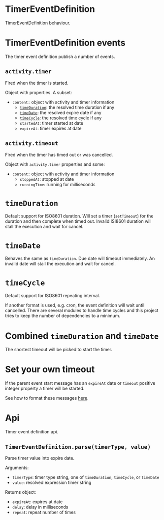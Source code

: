TimerEventDefinition
====================

TimerEventDefinition behaviour.

# TimerEventDefinition events

The timer event definition publish a number of events.

## `activity.timer`

Fired when the timer is started.

Object with properties. A subset:

- `content:` object with activity and timer information
  - [`timeDuration`](#timeduration): the resolved time duration if any
  - [`timeDate`](#timedate): the resolved expire date if any
  - [`timeCycle`](#timecycle): the resolved time cycle if any
  - `startedAt`: timer started at date
  - `expireAt`: timer expires at date

## `activity.timeout`

Fired when the timer has timed out or was cancelled.

Object with `activity.timer` properties and some:

- `content:` object with activity and timer information
  - `stoppedAt`: stopped at date
  - `runningTime`: running for milliseconds

# `timeDuration`

Default support for ISO8601 duration. Will set a timer (`setTimeout`) for the duration and then complete when timed out. Invalid ISI8601 duration will stall the execution and wait for cancel.

# `timeDate`

Behaves the same as `timeDuration`. Due date will timeout immediately. An invalid date will stall the execution and wait for cancel.

# `timeCycle`

Default support for ISO8601 repeating interval.

If another format is used, e.g. cron, the event definition will wait until cancelled. There are several modules to handle time cycles and this project tries to keep the number of dependencies to a minimum.

# Combined `timeDuration` and `timeDate`

The shortest timeout will be picked to start the timer.

# Set your own timeout

If the parent event start message has an `expireAt` date or `timeout` positive integer property a timer will be started.

See how to format these messages [here](/docs/Extension.md).

# Api

Timer event definition api.

## `TimerEventDefinition.parse(timerType, value)`

Parse timer value into expire date.

Arguments:
- `timerType`: timer type string, one of `timeDuration`, `timeCycle`, or `timeDate`
- `value`: resolved expression timer string

Returns object:
- `expireAt`: expires at date
- `delay`: delay in milliseconds
- `repeat`: repeat number of times
